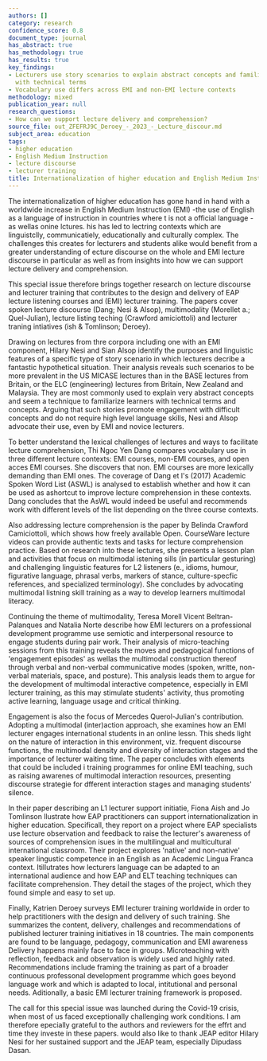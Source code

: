 ```yaml
---
authors: []
category: research
confidence_score: 0.8
document_type: journal
has_abstract: true
has_methodology: true
has_results: true
key_findings:
- Lecturers use story scenarios to explain abstract concepts and familiarize learners
  with technical terms
- Vocabulary use differs across EMI and non-EMI lecture contexts
methodology: mixed
publication_year: null
research_questions:
- How can we support lecture delivery and comprehension?
source_file: out_ZFEFRJ9C_Deroey_-_2023_-_Lecture_discour.md
subject_area: education
tags:
- higher education
- English Medium Instruction
- lecture discourse
- lecturer training
title: Internationalization of higher education and English Medium Instruction
---
```


The internationalization of higher education has gone hand in hand with a worldwide increase in English Medium Instruction (EMI) -the use of English as a language of instruction in countries where t is not a official language - as wellas onine lctures. his has led to lectring contexts which are linguistclly, communicatiely, educationally and culturally complex. The challenges this creates for lecturers and students alike would benefit from a greater understanding of ecture discourse on the whole and EMI lecture discourse in particular as well as from insights into how we can support lecture delivery and comprehension.

This special issue therefore brings together research on lecture discourse and lecturer training that contributes to the design and delivery of EAP lecture listening courses and (EMI) lecturer training. The papers cover spoken lecture discourse (Dang; Nesi & Alsop), multimodality (Morellet a.; Quel-Julian), lecture listing teching (Crawford amiciottoli) and lecturer traning intiatives (ish & Tomlinson; Deroey).

Drawing on lectures from thre corpora including one with an EMI component, Hilary Nesi and Sian Alsop identify the purposes and linguistic features of a specific type of story scenario in which lecturers decribe a fantastic hypothetical situation. Their analysis reveals such scenarios to be more prevalent in the US MICASE lectures than in the BASE lectures from Britain, or the ELC (engineering) lectures from Britain, New Zealand and Malaysia. They are most commonly used to explain very abstract concepts and seem a technique to familiarize learners with technical terms and concepts. Arguing that such stories promote engagement with difficult concepts and do not require high level language skills, Nesi and Alsop advocate their use, even by EMI and novice lecturers.

To better understand the lexical challenges of lectures and ways to facilitate lecture comprehension, Thi Ngoc Yen Dang compares vocabulary use in three different lecture contexts: EMI courses, non-EMI courses, and open acces EMI courses. She discovers that non. EMI courses are more lexically demanding than EMI ones. The coverage of Dang et l's (2017) Academic Spoken Word List (ASWL) is analysed to establish whether and how it can be used as ashortcut to improve lecture comprehension in these contexts. Dang concludes that the AsWL would indeed be useful and recommends work with different levels of the list depending on the three course contexts.

Also addressing lecture comprehension is the paper by Belinda Crawford Camiciottoli, which shows how freely available Open. CourseWare lecture videos can provide authentic texts and tasks for lecture comprehension practice. Based on research into these lectures, she presents a lesson plan and activities that focus on multimodal istening sills (in particular gesturing) and challenging linguistic features for L2 listeners (e., idioms, humour, figurative language, phrasal verbs, markers of stance, culture-specfic references, and specialized terminology). She concludes by advocating multimodal listning skill training as a way to develop learners multimodal literacy.

Continuing the theme of multimodality, Teresa Morell Vicent Beltran-Palanques and Natalia Norte describe how EMI lecturers on a professional development programme use semiotic and interpersonal resource to engage students during pair work. Their analysis of micro-teaching sessions from this training reveals the moves and pedagogical functions of 'engagement episodes' as wellas the multimodal construction thereof through verbal and non-verbal communicative modes (spoken, writte, non-verbal materials, space, and posture). This analysis leads them to argue for the development of multimodal interactive competence, especially in EMI lecturer training, as this may stimulate students' activity, thus promoting active learning, language usage and critical thinking.

Engagement is also the focus of Mercedes Querol-Julian's contribution. Adopting a multimodal (inter)action approach, she examines how an EMI lecturer engages international students in an online lessn. This sheds light on the nature of interaction in this environment, viz. frequent discourse functions, the multimodal density and diversity of interaction stages and the importance of lecturer waiting time. The paper concludes with elements that could be included i training programmes for online EMI teaching, such as raising awarenes of multimodal interaction resources, presenting discourse strategie for dfferent interaction stages and managing students' silence.

In their paper describing an L1 lecturer support initiatie, Fiona Aish and Jo Tomlinson llustrate how EAP practitioners can support internationalization in higher education. Specificall, they report on a project where EAP specialists use lecture observation and feedback to raise the lecturer's awareness of sources of comprehension isues in the multilingual and multicultural international classroom. Their project explores 'native' and non-native' speaker lingustic competence in an English as an Academic Lingua Franca context. Itillutrates how lecturers language can be adapted to an international audience and how EAP and ELT teaching techniques can facilitate comprehension. They detail the stages of the project, which they found simple and easy to set up.

Finally, Katrien Deroey surveys EMI lecturer training worldwide in order to help practitioners with the design and delivery of such training. She summarizes the content, delivery, challenges and recommendations of published lecturer training initiatives in 18 countries. The main components are found to be language, pedagogy, communication and EMI awareness Delivery happens mainly face to face in groups. Microteaching with reflection, feedback and observation is widely used and highly rated. Recommendations include framing the training as part of a broader continuous professonal development programme which goes beyond language work and which is adapted to local, intitutional and personal needs. Aditionally, a basic EMI lecturer training framework is proposed.

The call for this special issue was launched during the Covid-19 crisis, when most of us faced exceptionally challenging work conditions. I am therefore epecially grateful to the authors and reviewers for the effrt and time they investe in these papers. would also like to thank JEAP editor Hilary Nesi for her sustained support and the JEAP team, especially Dipudass Dasan.